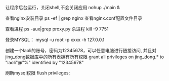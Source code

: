 让程序后台运行，关闭shell,不会关闭应用 nohup ./main & 

查看nginx安装目录 ps  -ef | grep nginx
查看nginx.conf配置文件目录

查看进程 ps -aux|grep proxy.py
杀进程   kill -9 7751

登录MYSQL： mysql -u root -p xxxx -h 127.0.0.1

创建一个laoli的账号，密码为12345678，可以任意电脑进行链接访问, 并且对jing_dong数据库中的所有表拥有所有权限
grant all privileges on jing_dong.* to "laoli"@"%" identified by "12345678"

刷新mysql权限 flush privileges; 
